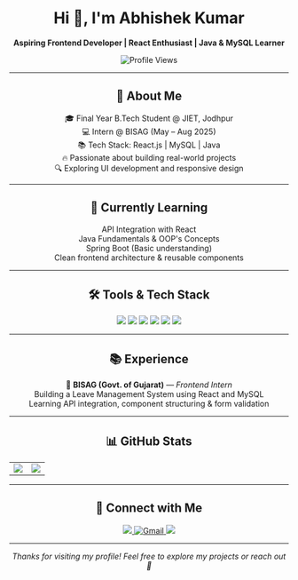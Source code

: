 <div align="center">

<h1>Hi 👋, I'm Abhishek Kumar</h1>

<p><strong>Aspiring Frontend Developer | React Enthusiast | Java & MySQL Learner</strong></p>

<img src="https://komarev.com/ghpvc/?username=Shanu1804&color=blue" alt="Profile Views"/>

---

## 📅 About Me

🎓 Final Year B.Tech Student @ JIET, Jodhpur  
💻 Intern @ BISAG (May – Aug 2025)  
📚 Tech Stack: React.js | MySQL | Java  
🔥 Passionate about building real-world projects  
🔍 Exploring UI development and responsive design  

---

## 🧠 Currently Learning

 API Integration with React  
 Java Fundamentals & OOP's Concepts  
 Spring Boot (Basic understanding)  
 Clean frontend architecture & reusable components  

---

## 🛠️ Tools & Tech Stack

<img src="https://img.shields.io/badge/React-20232A?style=for-the-badge&logo=react" />
<img src="https://img.shields.io/badge/MySQL-00758F?style=for-the-badge&logo=mysql" />
<img src="https://img.shields.io/badge/Java-ED8B00?style=for-the-badge&logo=java" />
<img src="https://img.shields.io/badge/HTML5-E34F26?style=for-the-badge&logo=html5" />
<img src="https://img.shields.io/badge/CSS3-1572B6?style=for-the-badge&logo=css3" />
<img src="https://img.shields.io/badge/GitHub-100000?style=for-the-badge&logo=github" />

---

## 📚 Experience

💼 <strong>BISAG (Govt. of Gujarat)</strong> — <em>Frontend Intern</em>  
    Building a Leave Management System using React and MySQL  
    Learning API integration, component structuring & form validation  

---

## 📊 GitHub Stats

<table>
  <tr>
    <td>
      <img src="https://github-readme-stats.vercel.app/api?username=Shanu1804&show_icons=true&theme=radical&hide_border=true&card_width=400" />
    </td>
    <td>
      <img src="https://github-readme-stats.vercel.app/api/top-langs/?username=Shanu1804&layout=compact&theme=radical&hide_border=true&card_width=400" />
    </td>
  </tr>
</table>

---

## 👤 Connect with Me

<a href="https://www.linkedin.com/in/abhishek-kumar-5bb156250/">
  <img src="https://img.shields.io/badge/LinkedIn-blue?style=flat&logo=linkedin" />
</a>
<a href="mailto:abhishekumar222.akd@gmail.com">
  <img src="https://img.shields.io/badge/Gmail-D14836?style=flat&logo=gmail&logoColor=white" alt="Gmail" />
</a>
<a href="https://github.com/Shanu1804/Abhishek-kumar">
  <img src="https://img.shields.io/badge/GitHub-100000?style=flat&logo=github&logoColor=white" />
</a>

---

*Thanks for visiting my profile! Feel free to explore my projects or reach out 🚀*

</div>
